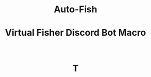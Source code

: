 <h1 align="center">Auto-Fish</h1>
<h1 align="center">Virtual Fisher Discord Bot Macro</h1>
ㅤ
ㅤ
<h1 align="center">T</h1>
